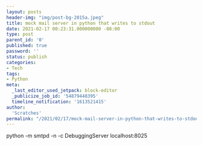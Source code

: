 ```yaml
---
layout: posts
header-img: "img/post-bg-2015a.jpeg"
title: mock mail server in python that writes to stdout
date: 2021-02-17 00:23:31.000000000 -08:00
type: post
parent_id: '0'
published: true
password: ''
status: publish
categories:
- Tech
tags:
- Python
meta:
  _last_editor_used_jetpack: block-editor
  _publicize_job_id: '54879448395'
  timeline_notification: '1613521415'
author:
  'Scratches'
permalink: "/2021/02/17/mock-mail-server-in-python-that-writes-to-stdout/"
---
```


python -m smtpd -n -c DebuggingServer localhost:8025

